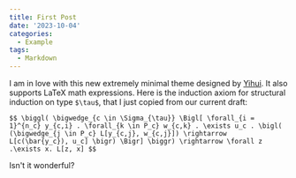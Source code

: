 ```yaml
---
title: First Post
date: '2023-10-04'
categories:
  - Example
tags:
  - Markdown
---
```


I am in love with this new extremely minimal theme designed by [Yihui](https://github.com/yihui/hugo-xmin). It also supports LaTeX math expressions. Here is the induction axiom for structural induction on type `$\tau$`, that I just copied from our current draft:

`$$
    \biggl(
            \bigwedge_{c \in \Sigma_{\tau}}
            \Bigl[
                \forall_{i = 1}^{n_c} y_{c,i} .
                \forall_{k \in P_c} w_{c,k} .
                \exists u_c .
                    \bigl(
                        (\bigwedge_{j \in P_c} L[y_{c,j}, w_{c,j}]) \rightarrow L[c(\bar{y_c}), u_c]
                    \bigr)
            \Bigr]
    \biggr)
    \rightarrow
    \forall z .\exists x. L[z, x]
$$`

Isn't it wonderful?